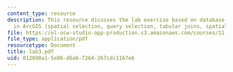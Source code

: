 ```yaml
---
content_type: resource
description: This resource dicusses the lab exercise based on database operations
  in ArcGIS (spatial selection, query selection, tabular joins, spatial joins).
file: https://ol-ocw-studio-app-production.s3.amazonaws.com/courses/11-520-a-workshop-on-geographic-information-systems-fall-2005/012098a15e06d6a67264267cdc1167e6_lab3.pdf
file_type: application/pdf
resourcetype: Document
title: lab3.pdf
uid: 012098a1-5e06-d6a6-7264-267cdc1167e6
---
```

